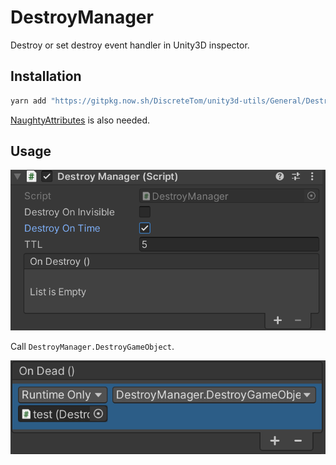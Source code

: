 # DestroyManager

Destroy or set destroy event handler in Unity3D inspector.

## Installation

```bash
yarn add "https://gitpkg.now.sh/DiscreteTom/unity3d-utils/General/DestroyManager?destroy-manager-0.1.1"
```

[NaughtyAttributes](https://github.com/dbrizov/NaughtyAttributes) is also needed.

## Usage

![](img/0.png)

Call `DestroyManager.DestroyGameObject`.

![](img/1.png)
